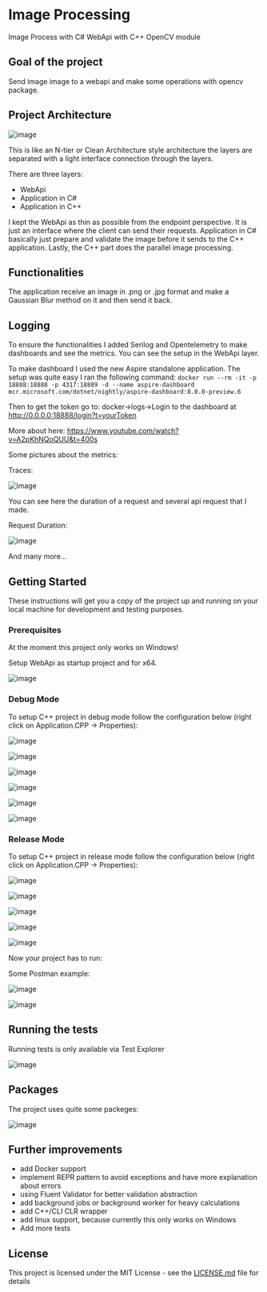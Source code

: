 # Image Processing

Image Process with C# WebApi with C++ OpenCV module

## Goal of the project

Send image image to a webapi and make some operations with opencv package.

## Project Architecture

![image](https://github.com/rieszpeti/Image_Processing/assets/40406762/17a30514-72c7-4142-b589-abdd0b8c49df)

This is like an N-tier or Clean Architecture style architecture the layers are separated with a light interface connection through the layers.

There are three layers:
  - WebApi
  - Application in C#
  - Application in C++

I kept the WebApi as thin as possible from the endpoint perspective. It is just an interface where the client can send their requests.
Application in C# basically just prepare and validate the image before it sends to the C++ application. Lastly, the C++ part does the parallel image processing.

## Functionalities

The application receive an image in .png or .jpg format and make a Gaussian Blur method on it and then send it back.

## Logging

To ensure the functionalities I added Serilog and Opentelemetry to make dashboards and see the metrics. You can see the setup in the WebApi layer.

To make dashboard I used the new Aspire standalone application. The setup was quite easy I ran the following command:
 ```docker run --rm -it -p 18888:18888 -p 4317:18889 -d --name aspire-dashboard mcr.microsoft.com/dotnet/nightly/aspire-dashboard:8.0.0-preview.6 ```

Then to get the token go to:
docker->logs->Login to the dashboard at http://0.0.0.0:18888/login?t=yourToken

More about here: https://www.youtube.com/watch?v=A2pKhNQoQUU&t=400s

Some pictures about the metrics:

Traces:

![image](https://github.com/rieszpeti/Image_Processing/assets/40406762/9a6d8e1e-9477-404d-bfcc-0555ac1822e4)

You can see here the duration of a request and several api request that I made.

Request Duration:

![image](https://github.com/rieszpeti/Image_Processing/assets/40406762/d915f123-a7aa-448b-a2ad-efb8953ab843)

And many more...

## Getting Started

These instructions will get you a copy of the project up and running on your local machine for development and testing purposes.

### Prerequisites

At the moment this project only works on Windows!

Setup WebApi as startup project and for x64.

![image](https://github.com/rieszpeti/Image_Processing/assets/40406762/1a6ec020-991e-41d3-93ee-42219d735bd5)

### Debug Mode

To setup C++ project in debug mode follow the configuration below (right click on Application.CPP -> Properties):

![image](https://github.com/rieszpeti/Image_Processing/assets/40406762/3a47d53f-f6a5-40e6-909e-672b5bd7a585)

![image](https://github.com/rieszpeti/Image_Processing/assets/40406762/c19f9d0b-1b2c-425b-9dbd-1f892dc6e908)

![image](https://github.com/rieszpeti/Image_Processing/assets/40406762/66397d52-5bf9-4dad-b031-f109bd51d152)

![image](https://github.com/rieszpeti/Image_Processing/assets/40406762/793c95cc-d51b-41df-84be-d459c5a79d2a)

![image](https://github.com/rieszpeti/Image_Processing/assets/40406762/1249c591-71c4-4de5-a696-3f5dd3f94bac)

![image](https://github.com/rieszpeti/Image_Processing/assets/40406762/a70ec2eb-567e-416e-b1b6-e344db25aae1)

### Release Mode

To setup C++ project in release mode follow the configuration below (right click on Application.CPP -> Properties):

![image](https://github.com/rieszpeti/Image_Processing/assets/40406762/d90bb65c-9bf0-4738-8078-5846bf71e8dd)

![image](https://github.com/rieszpeti/Image_Processing/assets/40406762/8e78be34-8cb3-4d8b-8b49-f789dfc72646)

![image](https://github.com/rieszpeti/Image_Processing/assets/40406762/40ce6f67-5721-47f6-8ff7-0d37f10d4bae)

![image](https://github.com/rieszpeti/Image_Processing/assets/40406762/715b74d4-09a7-428e-a64c-59537ec55e79)

![image](https://github.com/rieszpeti/Image_Processing/assets/40406762/974a85cf-9335-486d-986a-f2a087d2ef8a)

Now your project has to run:

Some Postman example:

![image](https://github.com/rieszpeti/Image_Processing/assets/40406762/61a03c71-c55b-4134-88ec-a7afcc9ac25c)

![image](https://github.com/rieszpeti/Image_Processing/assets/40406762/076b3aad-d2de-45df-8b20-f7a225ddf318)

## Running the tests

Running tests is only available via Test Explorer

![image](https://github.com/rieszpeti/Image_Processing/assets/40406762/ddd48c3c-aff2-4171-ba99-17f6d6e43d03)

## Packages

The project uses quite some packeges:

![image](https://github.com/rieszpeti/Image_Processing/assets/40406762/de86bf6c-f928-4484-9e65-3f42e4be0eb5)

## Further improvements

- add Docker support
- implement REPR pattern to avoid exceptions and have more explanation about errors
- using Fluent Validator for better validation abstraction
- add background jobs or background worker for heavy calculations
- add C++/CLI CLR wrapper
- add linux support, because currently this only works on Windows
- Add more tests

## License

This project is licensed under the MIT License - see the [LICENSE.md](LICENSE.md) file for details
